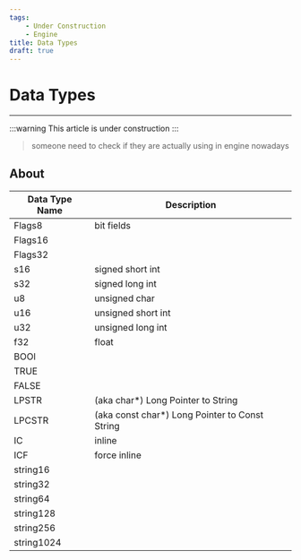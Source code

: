 ```yaml
---
tags:
    - Under Construction
    - Engine
title: Data Types
draft: true
---
```


# Data Types

___

:::warning
This article is under construction
:::

> someone need to check if they are actually using in engine nowadays

## About

| Data Type Name | Description |
|---|---|
| Flags8 | bit fields |
| Flags16 |  |
| Flags32 |  |
| s16 | signed short int |
| s32 | signed long int |
| u8 | unsigned char |
| u16 | unsigned short int |
| u32 | unsigned long int |
| f32 | float |
| BOOl |  |
| TRUE |  |
| FALSE |  |
| LPSTR | (aka char*) Long Pointer to String |
| LPCSTR | (aka const char*) Long Pointer to Const String |
| IC | inline |
| ICF | force inline |
| string16 |  |
| string32 |  |
| string64 |  |
| string128 |  |
| string256 |  |
| string1024 |  |
